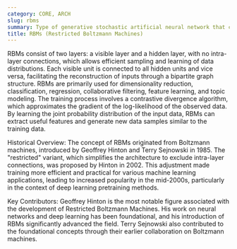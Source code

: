 ```yaml
---
category: CORE, ARCH
slug: rbms
summary: Type of generative stochastic artificial neural network that can learn a probability distribution over its set of inputs.
title: RBMs (Restricted Boltzmann Machines)
---
```


RBMs consist of two layers: a visible layer and a hidden layer, with no intra-layer connections, which allows efficient sampling and learning of data distributions. Each visible unit is connected to all hidden units and vice versa, facilitating the reconstruction of inputs through a bipartite graph structure. RBMs are primarily used for dimensionality reduction, classification, regression, collaborative filtering, feature learning, and topic modeling. The training process involves a contrastive divergence algorithm, which approximates the gradient of the log-likelihood of the observed data. By learning the joint probability distribution of the input data, RBMs can extract useful features and generate new data samples similar to the training data.

Historical Overview:
The concept of RBMs originated from Boltzmann machines, introduced by Geoffrey Hinton and Terry Sejnowski in 1985. The "restricted" variant, which simplifies the architecture to exclude intra-layer connections, was proposed by Hinton in 2002. This adjustment made training more efficient and practical for various machine learning applications, leading to increased popularity in the mid-2000s, particularly in the context of deep learning pretraining methods.

Key Contributors:
Geoffrey Hinton is the most notable figure associated with the development of Restricted Boltzmann Machines. His work on neural networks and deep learning has been foundational, and his introduction of RBMs significantly advanced the field. Terry Sejnowski also contributed to the foundational concepts through their earlier collaboration on Boltzmann machines.